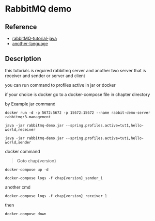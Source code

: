 # RabbitMQ demo

## Reference 
- [rabbitMQ-tutorial-java](https://www.rabbitmq.com/tutorials/tutorial-one-java.html)
- [another-language](https://github.com/rabbitmq/rabbitmq-tutorials)

## Description 
this tutorials is required rabbitmq server and another two server that is receiver and sender or server and client

you can run command to profiles active in jar or docker 

if your choice is docker go to a docker-compose file in chapter directory

by Example jar command

    docker run -d -p 5672:5672 -p 15672:15672 --name rabbit-demo-server rabbitmq:3-management

    java -jar rabbitmq-demo.jar --spring.profiles.active=tut1,hello-world,receiver

    java -jar rabbitmq-demo.jar --spring.profiles.active=tut1,hello-world,sender

docker command
> Goto chap{version}

    docker-compose up -d
    
    docker-compose logs -f chap{version}_sender_1 
    
another cmd

    docker-compose logs -f chap{version}_receiver_1
    
then

    docker-compose down
    
